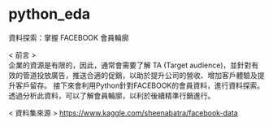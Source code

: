 # python_eda
資料探索：掌握 FACEBOOK 會員輪廓  

< 前言 >  
企業的資源是有限的，因此，通常會需要了解 TA (Target audience)，並針對有效的管道投放廣告，推送合適的促銷，以助於提升公司的營收、增加客戶體驗及提升客戶留存。
接下來會利用Python針對FACEBOOK的會員資料，進行資料探索。透過分析此資料，可以了解會員輪廓，以利於後續精準行銷進行。

< 資料集來源 >
https://www.kaggle.com/sheenabatra/facebook-data

